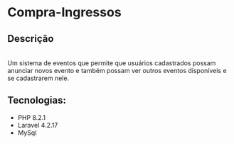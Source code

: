 # Compra-Ingressos

## Descrição
</br>
Um sistema de eventos que permite que usuários cadastrados possam anunciar novos evento e também possam ver outros eventos disponíveis e se cadastrarem nele.
</br>

## Tecnologias:

- PHP 8.2.1
- Laravel 4.2.17
- MySql